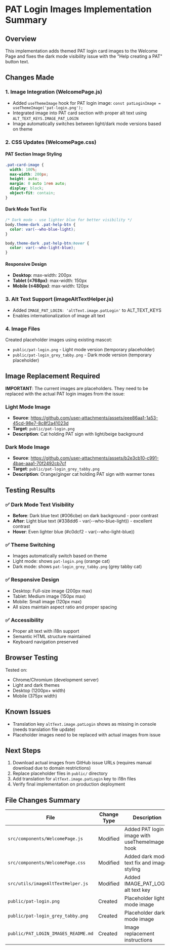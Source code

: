 # PAT Login Images Implementation Summary

## Overview
This implementation adds themed PAT login card images to the Welcome Page and fixes the dark mode visibility issue with the "Help creating a PAT" button text.

## Changes Made

### 1. Image Integration (WelcomePage.js)
- Added `useThemeImage` hook for PAT login image: `const patLoginImage = useThemeImage('pat-login.png');`
- Integrated image into PAT card section with proper alt text using `ALT_TEXT_KEYS.IMAGE_PAT_LOGIN`
- Image automatically switches between light/dark mode versions based on theme

### 2. CSS Updates (WelcomePage.css)

#### PAT Section Image Styling
```css
.pat-card-image {
  width: 100%;
  max-width: 200px;
  height: auto;
  margin: 0 auto 1rem auto;
  display: block;
  object-fit: contain;
}
```

#### Dark Mode Text Fix
```css
/* Dark mode - use lighter blue for better visibility */
body.theme-dark .pat-help-btn {
  color: var(--who-blue-light);
}

body.theme-dark .pat-help-btn:hover {
  color: var(--who-light-blue);
}
```

#### Responsive Design
- **Desktop**: max-width: 200px
- **Tablet (≤768px)**: max-width: 150px
- **Mobile (≤480px)**: max-width: 120px

### 3. Alt Text Support (imageAltTextHelper.js)
- Added `IMAGE_PAT_LOGIN: 'altText.image.patLogin'` to ALT_TEXT_KEYS
- Enables internationalization of image alt text

### 4. Image Files
Created placeholder images using existing mascot:
- `public/pat-login.png` - Light mode version (temporary placeholder)
- `public/pat-login_grey_tabby.png` - Dark mode version (temporary placeholder)

## Image Replacement Required
**IMPORTANT**: The current images are placeholders. They need to be replaced with the actual PAT login images from the issue:

### Light Mode Image
- **Source**: https://github.com/user-attachments/assets/eee86aa1-1a53-45cd-98e7-8c8f2a41023d
- **Target**: `public/pat-login.png`
- **Description**: Cat holding PAT sign with light/beige background

### Dark Mode Image
- **Source**: https://github.com/user-attachments/assets/b2e3cb10-c991-4bae-aaa1-70f2492cb7cf
- **Target**: `public/pat-login_grey_tabby.png`
- **Description**: Orange/ginger cat holding PAT sign with warmer tones

## Testing Results

### ✅ Dark Mode Text Visibility
- **Before**: Dark blue text (#006cbe) on dark background - poor contrast
- **After**: Light blue text (#338dd6 - var(--who-blue-light)) - excellent contrast
- **Hover**: Even lighter blue (#c0dcf2 - var(--who-light-blue))

### ✅ Theme Switching
- Images automatically switch based on theme
- Light mode: shows `pat-login.png` (orange cat)
- Dark mode: shows `pat-login_grey_tabby.png` (grey tabby cat)

### ✅ Responsive Design
- Desktop: Full-size image (200px max)
- Tablet: Medium image (150px max)
- Mobile: Small image (120px max)
- All sizes maintain aspect ratio and proper spacing

### ✅ Accessibility
- Proper alt text with i18n support
- Semantic HTML structure maintained
- Keyboard navigation preserved

## Browser Testing
Tested on:
- Chrome/Chromium (development server)
- Light and dark themes
- Desktop (1200px+ width)
- Mobile (375px width)

## Known Issues
- Translation key `altText.image.patLogin` shows as missing in console (needs translation file update)
- Placeholder images need to be replaced with actual images from issue

## Next Steps
1. Download actual images from GitHub issue URLs (requires manual download due to domain restrictions)
2. Replace placeholder files in `public/` directory
3. Add translation for `altText.image.patLogin` key to i18n files
4. Verify final implementation on production deployment

## File Changes Summary
| File | Change Type | Description |
|------|-------------|-------------|
| `src/components/WelcomePage.js` | Modified | Added PAT login image with useThemeImage hook |
| `src/components/WelcomePage.css` | Modified | Added dark mode text fix and image styling |
| `src/utils/imageAltTextHelper.js` | Modified | Added IMAGE_PAT_LOGIN alt text key |
| `public/pat-login.png` | Created | Placeholder light mode image |
| `public/pat-login_grey_tabby.png` | Created | Placeholder dark mode image |
| `public/PAT_LOGIN_IMAGES_README.md` | Created | Image replacement instructions |
